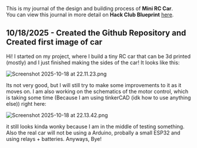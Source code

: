 <!--
  ===================    !!READ THIS NOTICE!!   ====================
  DO NOT edit this file manually. Your changes WILL BE OVERWRITTEN!
  This journal is auto generated and updated by Hack Club Blueprint.
  To edit this file, please edit your journal entries on Blueprint.
  ==================================================================
-->

This is my journal of the design and building process of **Mini RC Car**.  
You can view this journal in more detail on **Hack Club Blueprint** [here](https://blueprint.hackclub.com/projects/713).


## 10/18/2025 - Created the Github Repository and Created first image of car  

Hi! I started on my project, where I build a tiny RC car that can be 3d printed (mostly) and I just finished making the sides of the car! It looks like this:

![Screenshot 2025-10-18 at 22.11.23.png](https://blueprint.hackclub.com/user-attachments/blobs/proxy/eyJfcmFpbHMiOnsiZGF0YSI6MzIwOSwicHVyIjoiYmxvYl9pZCJ9fQ==--adf51a1f9c62bde5ec1a2ceb6dcfc52eac112149/Screenshot%202025-10-18%20at%2022.11.23.png)

Its not very good, but I will still try to make some improvements to it as it moves on. I am also working on the schematics of the motor control, which is taking some time (Because I am using tinkerCAD (idk how to use anything else)) right here:

![Screenshot 2025-10-18 at 22.13.42.png](https://blueprint.hackclub.com/user-attachments/blobs/proxy/eyJfcmFpbHMiOnsiZGF0YSI6MzIxMywicHVyIjoiYmxvYl9pZCJ9fQ==--db456fdebf29ff4b6b2bbfc0195af7713042e4ce/Screenshot%202025-10-18%20at%2022.13.42.png)

it still looks kinda wonky because I am in the middle of testing something. Also the real car will not be using a Arduino, probally a small ESP32 and using relays + batteries. Anyways, Bye!  

